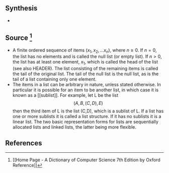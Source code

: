 ## Synthesis
- 
## Source [^1]
- A finite ordered sequence of items $\left(x_{1}, x_{2}, \ldots x_{n}\right)$, where $n \geq 0$. If $n=0$, the list has no elements and is called the null list (or empty list). If $n>0$, the list has at least one element, $x_{1}$, which is called the head of the list (see also HEADER). The list consisting of the remaining items is called the tail of the original list. The tail of the null list is the null list, as is the tail of a list containing only one element. 
- The items in a list can be arbitrary in nature, unless stated otherwise. In particular it is possible for an item to be another list, in which case it is known as a [[sublist]]. For example, let L be the list$$(A,B,(C,D),E)$$then the third item of L is the list (C,D), which is a sublist of L. If a list has one or more sublists it is called a list structure. If it has no sublists it is a linear list. The two basic representation forms for lists are sequentially allocated lists and linked lists, the latter being more flexible.
## References

[^1]: [[Home Page - A Dictionary of Computer Science 7th Edition by Oxford Reference]]